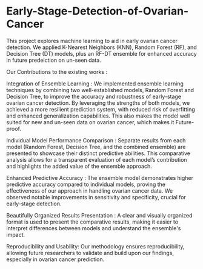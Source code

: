 # Early-Stage-Detection-of-Ovarian-Cancer
This project explores machine learning to aid in early ovarian cancer detection. We applied K-Nearest Neighbors (KNN), Random Forest (RF), and Decision Tree (DT) models, plus an RF-DT ensemble for enhanced accuracy in future predeiction on un-seen data.

Our Contributions to the existing works :

Integration of Ensemble Learning :
We implemented ensemble learning techniques by combining two well-established models, Random Forest and Decision Tree, to improve the accuracy and robustness of early-stage ovarian cancer detection.
By leveraging the strengths of both models, we achieved a more resilient prediction system, with reduced risk of overfitting and enhanced generalization capabilities. This also makes the model well suited for new and un-seen data on ovarian cancer, which makes it Future-proof.

Individual Model Performance Comparison :
Separate results from each model (Random Forest, Decision Tree, and the combined ensemble) are presented to showcase their distinct predictive abilities.
This comparative analysis allows for a transparent evaluation of each model’s contribution and highlights the added value of the ensemble approach.

Enhanced Predictive Accuracy :
The ensemble model demonstrates higher predictive accuracy compared to individual models, proving the effectiveness of our approach in handling ovarian cancer data.
We observed notable improvements in sensitivity and specificity, crucial for early-stage detection.

Beautifully Organized Results Presentation :
A clear and visually organized format is used to present the comparative results, making it easier to interpret differences between models and understand the ensemble's impact.

Reproducibility and Usability: 
Our methodology ensures reproducibility, allowing future researchers to validate and build upon our findings, especially in ovarian cancer prediction.
